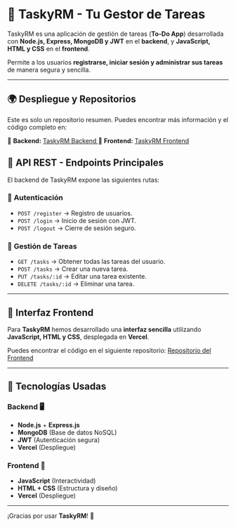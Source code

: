 # 🚀 TaskyRM - Tu Gestor de Tareas

TaskyRM es una aplicación de gestión de tareas (**To-Do App**) desarrollada con **Node.js, Express, MongoDB y JWT** en el **backend**, y **JavaScript, HTML y CSS** en el **frontend**.

Permite a los usuarios **registrarse, iniciar sesión y administrar sus tareas** de manera segura y sencilla.

---

## 🌍 Despliegue y Repositorios

Este es solo un repositorio resumen. Puedes encontrar más información y el código completo en:

🔹 **Backend:** [TaskyRM Backend ](https://github.com/JuandiGo1/TaskyRM_Backend) 
🔹 **Frontend:** [TaskyRM Frontend ](https://github.com/JuandiGo1/TaskyRM_Frontend) 


## 📌 API REST - Endpoints Principales

El backend de TaskyRM expone las siguientes rutas:

### 🔐 **Autenticación**
- `POST /register` → Registro de usuarios.
- `POST /login` → Inicio de sesión con JWT.
- `POST /logout` → Cierre de sesión seguro.

### 📝 **Gestión de Tareas**
- `GET /tasks` → Obtener todas las tareas del usuario.
- `POST /tasks` → Crear una nueva tarea.
- `PUT /tasks/:id` → Editar una tarea existente.
- `DELETE /tasks/:id` → Eliminar una tarea.

---

## 🎨 Interfaz Frontend

Para **TaskyRM** hemos desarrollado una **interfaz sencilla** utilizando **JavaScript, HTML y CSS**, desplegada en **Vercel**.

Puedes encontrar el código en el siguiente repositorio: [Repositorio del Frontend](https://github.com/JuandiGo1/TaskyRM_Frontend) 

---

## 🚀 Tecnologías Usadas
### Backend 🖥️
- **Node.js** + **Express.js**
- **MongoDB** (Base de datos NoSQL)
- **JWT** (Autenticación segura)
- **Vercel** (Despliegue)

### Frontend 🎨
- **JavaScript** (Interactividad)
- **HTML + CSS** (Estructura y diseño)
- **Vercel** (Despliegue)

---




¡Gracias por usar **TaskyRM**! 🎉

